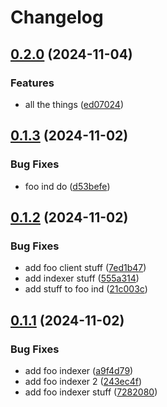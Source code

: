 # Changelog

## [0.2.0](https://github.com/sudoblockio/mono-v2/compare/sb-foo-indexer-v0.1.3...sb-foo-indexer-v0.2.0) (2024-11-04)


### Features

* all the things ([ed07024](https://github.com/sudoblockio/mono-v2/commit/ed07024abba4e79343b77dad882a0b2cb06fa8da))

## [0.1.3](https://github.com/sudoblockio/mono-v2/compare/sb-foo-indexer-v0.1.2...sb-foo-indexer-v0.1.3) (2024-11-02)


### Bug Fixes

* foo ind do ([d53befe](https://github.com/sudoblockio/mono-v2/commit/d53befe89b1eadb1d6a5489f9f69cde4c98472e4))

## [0.1.2](https://github.com/sudoblockio/mono-v2/compare/sb-foo-indexer-v0.1.1...sb-foo-indexer-v0.1.2) (2024-11-02)


### Bug Fixes

* add foo client stuff ([7ed1b47](https://github.com/sudoblockio/mono-v2/commit/7ed1b472db26111078bc756caf8c69b28dd2c0fb))
* add indexer stuff ([555a314](https://github.com/sudoblockio/mono-v2/commit/555a314b63d66be14211ddcf9ee9a202aa134930))
* add stuff to foo ind ([21c003c](https://github.com/sudoblockio/mono-v2/commit/21c003c897896e230a59e5925f50f8c0730eb2ab))

## [0.1.1](https://github.com/sudoblockio/mono-v2/compare/sb-foo-indexer-v0.1.0...sb-foo-indexer-v0.1.1) (2024-11-02)


### Bug Fixes

* add foo indexer ([a9f4d79](https://github.com/sudoblockio/mono-v2/commit/a9f4d797e2676551d3986ac4f8b631d7a7ca5873))
* add foo indexer 2 ([243ec4f](https://github.com/sudoblockio/mono-v2/commit/243ec4f2db237f8e257d2fa2e3bd26dea152f87b))
* add foo indexer stuff ([7282080](https://github.com/sudoblockio/mono-v2/commit/72820809188be0efa2be120e5e767d20c937a222))
